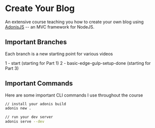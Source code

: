 # Create Your Blog

An extensive course teaching you how to create your own blog using [AdonisJS](http://adonisjs.com/) -- an MVC framework for NodeJS.

## Important Branches

Each branch is a new starting point for various videos

1 - start (starting for Part 1)
2 - basic-edge-gulp-setup-done (starting for Part 3)

## Important Commands

Here are some important CLI commands I use throughout the course

```bash
// install your adonis build
adonis new .

// run your dev server
adonis serve --dev
```

